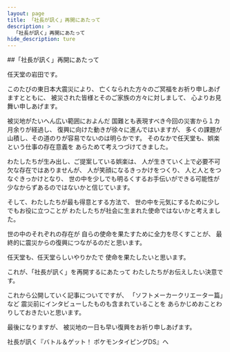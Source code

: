 ```yaml
---
layout: page
title: 「社長が訊く」再開にあたって
description: >
  「社長が訊く」再開にあたって
hide_description: ture
---
```


##「社長が訊く」再開にあたって

任天堂の岩田です。

このたびの東日本大震災により、
亡くなられた方々のご冥福をお祈り申しあげますとともに、
被災された皆様とそのご家族の方々に対しまして、
心よりお見舞い申しあげます。

被災地がたいへん広い範囲におよんだ
国難とも表現すべき今回の災害から１カ月余りが経過し、
復興に向けた動きが徐々に進んではいますが、
多くの課題が山積し、その道のりが容易でないのは明らかです。
そのなかで任天堂も、娯楽という仕事の存在意義を
あらためて考えつづけてきました。

わたしたちが生み出し、ご提案している娯楽は、
人が生きていく上で必要不可欠な存在ではありませんが、
人が笑顔になるきっかけをつくり、
人と人とをつなぐきっかけとなり、
世の中を少しでも明るくするお手伝いができる可能性が
少なからずあるのではないかと信じています。

そして、わたしたちが最も得意とする方法で、
世の中を元気にするために少しでもお役に立つことが
わたしたちが社会に生まれた使命ではないかと考えました。

世の中のそれぞれの存在が
自らの使命を果たすために全力を尽くすことが、
最終的に震災からの復興につながるのだと思います。

任天堂も、任天堂らしいやりかたで
使命を果たしたいと思います。

これが、「社長が訊く」を再開するにあたって
わたしたちがお伝えしたい決意です。

これから公開していく記事についてですが、
「ソフトメーカークリエーター篇」など
震災前にインタビューしたものも含まれていることを
あらかじめおことわりしておきたいと思います。

最後になりますが、
被災地の一日も早い復興をお祈り申しあげます。

社長が訊く『バトル＆ゲット！ ポケモンタイピングDS』へ

